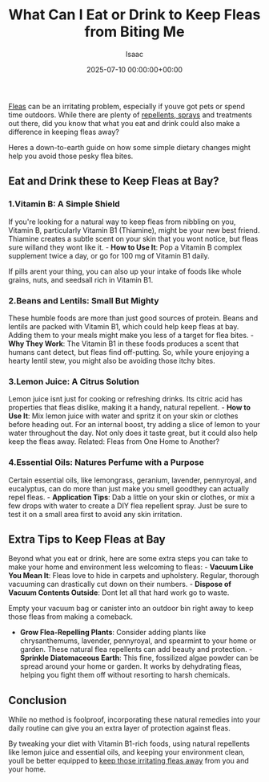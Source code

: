 ﻿---
title: What Can I Eat or Drink to Keep Fleas from Biting Me
description: Fleas can be an irritating problem, especially if youve got pets or spend time outdoors. While there are plenty of repellents, sprays-repellent-for-humans and...
slug: /what-can-i-eat-or-drink-to-keep-fleas-from-biting-me/
date: 2025-07-10 00:00:00+00:00
lastmod: 2025-07-10 00:00:00+03:00
author: Isaac
categories:
- Fleas
- Guide
tags:
- fleas
- flea
layout: post
---

[Fleas](https://pestpolicy.com/at-what-temperature-do-fleas-die/) can be an irritating problem, especially if youve got pets or spend time outdoors. While there are plenty of [repellents, sprays](https://pestpolicy.com/[flea](https://pestpolicy.com/best-flea-carpet-powder/)-repellent-for-humans/) and treatments out there, did you know that what you eat and drink could also make a difference in keeping fleas away?

Heres a down-to-earth guide on how some simple dietary changes might help you avoid those pesky flea bites.

##  Eat and Drink these to Keep Fleas at Bay?

###  1.**Vitamin B: A Simple Shield**

If you're looking for a natural way to keep fleas from nibbling on you, Vitamin B, particularly Vitamin B1 (Thiamine), might be your new best friend. Thiamine creates a subtle scent on your skin that you wont notice, but fleas sure willand they wont like it. - **How to Use It**: Pop a Vitamin B complex supplement twice a day, or go for 100 mg of Vitamin B1 daily.

If pills arent your thing, you can also up your intake of foods like whole grains, nuts, and seedsall rich in Vitamin B1.

###  2.**Beans and Lentils: Small But Mighty**

These humble foods are more than just good sources of protein. Beans and lentils are packed with Vitamin B1, which could help keep fleas at bay. Adding them to your meals might make you less of a target for flea bites. - **Why They Work**: The Vitamin B1 in these foods produces a scent that humans cant detect, but fleas find off-putting. So, while youre enjoying a hearty lentil stew, you might also be avoiding those itchy bites.

###  3.**Lemon Juice: A Citrus Solution**

Lemon juice isnt just for cooking or refreshing drinks. Its citric acid has properties that fleas dislike, making it a handy, natural repellent. - **How to Use It**: Mix lemon juice with water and spritz it on your skin or clothes before heading out. For an internal boost, try adding a slice of lemon to your water throughout the day. Not only does it taste great, but it could also help keep the fleas away. Related: Fleas from One Home to Another?

###  4.**Essential Oils: Natures Perfume with a Purpose**

Certain essential oils, like lemongrass, geranium, lavender, pennyroyal, and eucalyptus, can do more than just make you smell goodthey can actually repel fleas. - **Application Tips**: Dab a little on your skin or clothes, or mix a few drops with water to create a DIY flea repellent spray. Just be sure to test it on a small area first to avoid any skin irritation.

##  Extra Tips to Keep Fleas at Bay

Beyond what you eat or drink, here are some extra steps you can take to make your home and environment less welcoming to fleas: - **Vacuum Like You Mean It**: Fleas love to hide in carpets and upholstery. Regular, thorough vacuuming can drastically cut down on their numbers. - **Dispose of Vacuum Contents Outside**: Dont let all that hard work go to waste.

Empty your vacuum bag or canister into an outdoor bin right away to keep those fleas from making a comeback.

- **Grow Flea-Repelling Plants**: Consider adding plants like chrysanthemums, lavender, pennyroyal, and spearmint to your home or garden. These natural flea repellents can add beauty and protection. - **Sprinkle Diatomaceous Earth**: This fine, fossilized algae powder can be spread around your home or garden. It works by dehydrating fleas, helping you fight them off without resorting to harsh chemicals.

##  Conclusion

While no method is foolproof, incorporating these natural remedies into your daily routine can give you an extra layer of protection against fleas.

By tweaking your diet with Vitamin B1-rich foods, using natural repellents like lemon juice and essential oils, and keeping your environment clean, youll be better equipped to [keep those irritating fleas away](https://pestpolicy.com/how-do-i-keep-fleas-from-biting-me/) from you and your home.

